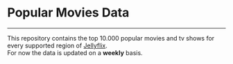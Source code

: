 # Popular Movies Data
---

This repository contains the top 10.000 popular movies and tv shows for every supported region of [Jellyflix](https://github.com/jdk-21/jellyflix).<br>
For now the data is updated on a **weekly** basis.